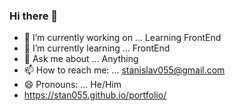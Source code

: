 ### Hi there 👋





- 🔭 I’m currently working on ... Learning FrontEnd
- 🌱 I’m currently learning ... FrontEnd 
- 💬 Ask me about ... Anything
- 📫 How to reach me: ... stanislav055@gmail.com
- 😄 Pronouns: ... He/Him
-  https://stan055.github.io/portfolio/


